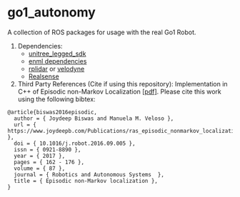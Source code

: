 # go1_autonomy

A collection of ROS packages for usage with the real Go1 Robot.

1. Dependencies:
    - [unitree_legged_sdk](https://github.com/unitreerobotics/unitree_legged_sdk)
    - [enml dependencies](https://github.com/ut-amrl/enml)
    - [rplidar](https://github.com/Slamtec/rplidar_ros) or [velodyne](https://github.com/ros-drivers/velodyne)
    - [Realsense](https://github.com/IntelRealSense/realsense-ros)
2. Third Party References (Cite if using this repository):
Implementation in C++ of Episodic non-Markov Localization [[pdf]](https://www.joydeepb.com/Publications/ras_episodic_nonmarkov_localization.pdf).
Please cite this work using the following bibtex:
```
@article{biswas2016episodic,
  author = { Joydeep Biswas and Manuela M. Veloso },
  url = { https://www.joydeepb.com/Publications/ras_episodic_nonmarkov_localization.pdf },
  doi = { 10.1016/j.robot.2016.09.005 },
  issn = { 0921-8890 },
  year = { 2017 },
  pages = { 162 - 176 },
  volume = { 87 },
  journal = { Robotics and Autonomous Systems  },
  title = { Episodic non-Markov localization },
}
```
